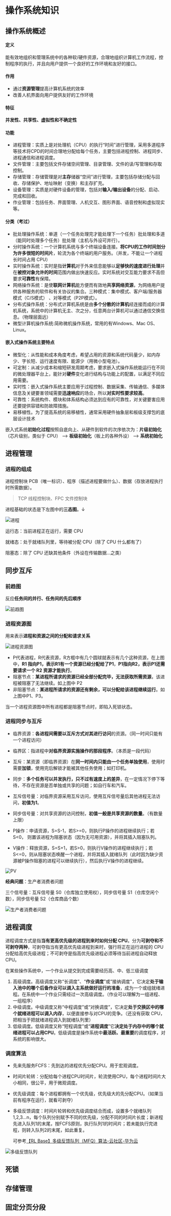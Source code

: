 # 操作系统知识


## 操作系统概述
#### 定义

能有效地组织和管理系统中的各种软/硬件资源，合理地组织计算机工作流程，控制程序的执行，并且向用户提供一个良好的工作环境和友好的接口。

#### 作用

- 通过**资源管理**提高计算机系统的效率  
- 改善人机界面向用户提供友好的工作环境

#### 特征

**并发性、共享性、虚拟性和不确定性**

#### 功能

- 进程管理：实质上是对处理机（CPU）的执行“时间”进行管理，采用多道程序等技术将CPD的时间合理地分配给每个任务，主要包括进程控制、进程同步、进程通信和进程调度。
- 文件管理：主要包括文件存储空间管理、目录管理、文件的读/写管理和存取控制。
- 存储管理：存储管理是对**主存**储器“空间”进行管理，主要包括存储分配与回收、存储保护、地址映射（变换）和主存扩充。
- 设备管理：实质是对硬件设备的管理，包括对**输入/输出设备**的分配、启动、完成和回收。
- 作业管理：包括任务、界面管理、人机交互、图形界面、语音控制和虚拟现实等。

#### 分类（考过）

- 批处理操作系统：单道（一个任务处理完才能处理下一个任务）批处理和多道（能同时处理多个任务）批处理（主机与外设可并行）。
- 分时操作系统：一个计算机系统与多个终端设备连接。**将CPU的工作时间划分为许多很短的时间片**，轮流为各个终端的用户服务。（并发，不能让一个进程长时间占用 CPU）
- 实时操作系统：实时是指**计算机**对于外来信息能够以**足够快的速度进行处理**并在**被控对象允许的时间**范围内做出快速反应。实时系统对交互能力要求不高但要求**可靠性**有保障。
- 网络操作系统：是使**联网计算机**能方便而有效地**共享网络资源**，为网络用户提供各种服务的软件和有关协议的集合。三种模式：集中模式、客户端/服务器模式（C/S模式） 、对等模式（P2P模式）。
- 分布式操作系统：分布式计算机系统是由**多个分散的计算机**经连接而成的计算机系统，系统中的计算机无主、次之分，任意两台计算机可以通过通信交换信息。（物理层面远）
- 微型计算机操作系统:简称微机操作系统，常用的有Windows、Mac OS、Linux。

#### 嵌入式操作系统主要特点

- 微型化：从性能和成本角度考虑，希望占用的资源和系统代码量少，如内存少、字长短、运行速度有限、能源少（用微小型电池）。 
- 可定制：从减少成本和缩短研发周期考虑，要求嵌入式操作系统能运行在不同的微处理器平台上，能针对**硬件**变化进行结构与功能上的配置，以满足不同应用需要。
- 实时性：嵌入式操作系统主要应用于过程控制、数据采集、传输通信、多媒体信息及关键要害领域需要**迅速响应**的场合，所以**对实时性要求较高**。
- 可靠性：系统构件、模块和体系结构必须达到应有的可靠性，对关键要害应用还要提供容错和防故障措施。
- 易移植性。为了提高系统的易移植性，通常采用硬件抽象层和板级支撑包的底层设计技术

嵌入式系统**初始化过程**按照自底向上、从硬件到软件的次序依次为：**片级初始化**（芯片级别，类似于 CPU） --> **板级初始化**（板上的各种外设） --> **系统初始化**

## 进程管理

### 进程的组成

进程控制块 PCB（唯一标识）、程序（描述进程要做什么）、数据（存放进程执行时所需数据）。

> TCP 线程控制块、FPC 文件控制块

进程基础的状态是下左图中的**三态图**。↓

![进程](./imgs/3.1-进程.jpg)

运行态：当前进程正在运行，需要 CPU 

就绪态：处于就绪队列里，等待被分配 CPU（除了 CPU 什么都有了）

阻塞态：除了 CPU 还缺其他条件（外设在传输数据...之类）

## 同步互斥

### 前趋图

反应**任务间的并行、任务间的先后顺序**

![前趋图](./imgs/3.1-前趋图.png)

### 进程资源图

用来表示**进程和资源之间的分配和请求关系**



![进程资源图](./imgs/3.1-进程资源图.png)

- P代表进程，R代表资源，R方框中有几个圆球就表示有几个这种资源，在上图中，**R1 指向P1，表示R1有一个资源已经分配给了P1**，**P1指向R2，表示P1还需要请求一个 R2 资源才能执行**。
- 阻塞节点：**某进程所请求的资源已经全部分配完毕，无法获取所需资源**，该进程被阻塞了无法继续。如上图中 P2
- 非阻塞节点：**某进程所请求的资源还有剩余，可以分配给该进程继续运行**。如上图中P1、P3。

当一个进程资源图中所有进程都是阻塞节点时，即陷入死锁状态。

### 进程同步与互斥

- 临界资源：**各进程间需要以互斥方式对其进行访问**的资源。（同一时间只能有一个进程访问）

- 临界区：指进程中**对临界资源实施操作的那段程序**。（本质是一段代码）

  

- 互斥：某资源（即临界资源）在**同一时间内只能由一个任务单独使用**，使用时需要**加锁**，使用完后解锁才能被其他任务使用；如打印机。

- 同步：**多个任务可以并发执行，只不过有速度上的差异**，在一定情况下停下等待，不存在资源是否单独或共享的问题；如自行车和汽车。

  

- 互斥信号量：对临界资源采用互斥访问，使用互斥信号量后其他进程无法访问，**初值为1**。

- 同步信号量：对共享资源的访问控制，**初值一般是共享资源的数量**。（有数量上限）



- P操作：申请资源，S=S-1，若S>=0，则执行P操作的进程继续执行；若S<0， 则置该进程为阻塞状态（因为无可用资源），并将其插入阻塞队列。
- V操作：释放资源，S=S+1，若S>0，则执行V操作的进程继续执行；若S<=0，则从阻塞状态唤醒一个进程，并将其插入就绪队列（此时因为缺少资源被P操作阻塞的进程可以继续执行），然后执行V操作的进程继续。

![PV](./imgs/3.1-PV.jpg)

**经典问题**：生产者消费者问题

三个信号量：互斥信号量 S0（仓库独立使用权），同步信号量 S1（仓库空闲个数），同步信号量 S2（仓库商品个数）

![生产者消费者问题](./imgs/3.1-生产者消费者问题.jpg)

## 进程调度

进程调度方式是指**当有更高优先级的进程到来时如何分配 CPU**。分为**可剥夺和不可剥夺两种**，可剥夺指当有更高优先级进程到来时，强行将正在运行进程的 CPU 分配给高优先级进程；不可剥夺是指高优先级进程必须等待当前进程自动释放CPU。

在某些操作系统中，一个作业从提交到完成需要经历高、中、低三级调度

1. 高级调度。高级调度又称“长调度”、“**作业调度**”或“接纳调度"，它决定**处于输入池中的哪个后备作业可以调入主系统做好运行的准备**，成为一个或组就绪进程。在系统中一个作业只需经过一次高级调度。（作业可以理解为一组进程、一组程序）
2. 中级调度。中级调度又称“中程调度”或“对换调度”，它决定**处于交换区中的哪个就绪进程可以调入内存**，以便直接参与对CPU的竞争。（还没有获取 CPU，把相当于把就绪进程调入到就绪队列里）
3. 低级调度。低级调度又称“短程调度”或“**进程调度**”它**决定处于内存中的哪个就绪进程可以占用CPU**。低级调度是操作系统中**最活跃、最重要**的调度程序，对系统的影响很大。

### 调度算法

- 先来先服务FCFS：先到达的进程优先分配CPU。用于宏观调度。

- 时间片轮转：分配给每个进程CPU时间片，轮流使用CPU，每个进程时间片大小相同，很公平，用于微观调度。

- 优先级调度：每个进程都拥有一个优先级，优先级大的先分配CPU。（如果当前有程序在运行，就看可剥夺）

- 多级反馈调度：时间片轮转和优先级调度结合而成，设置多个就绪队列1,2,3...n，每个队列分别赋予不同的优先级，分配不同的时间片长度；新进程先进入队列1的末尾，按FCFS原则，执行队列1的时间片；若未能执行完进程，则转入队列2的末尾，如此重复。 

  可参考[【RL Base】多级反馈队列（MFQ）算法-云社区-华为云](https://bbs.huaweicloud.com/blogs/441277)

![多级反馈队列](./imgs/3.2-多级反馈队列.jpeg)

## 死锁







## 存储管理







## 固定分页分段













